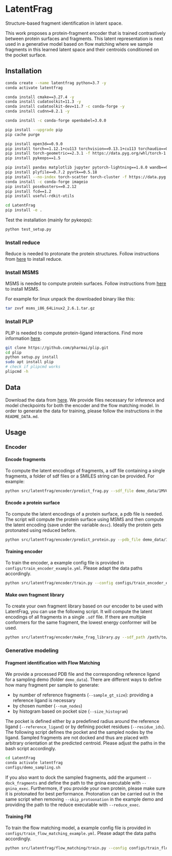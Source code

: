 # LatentFrag

Structure-based fragment identification in latent space.

This work proposes a protein-fragment encoder that is trained contrastively between protein surfaces and fragments. This latent representation is next used in a generative model based on flow matching where we sample fragments in this learned latent space and their centroids conditioned on the pocket surface.

## Installation

```bash
conda create --name latentfrag python=3.7 -y
conda activate latentfrag

conda install cmake==3.27.4 -y
conda install cudatoolkit=11.3 -y
conda install cudatoolkit-dev=11.7 -c conda-forge -y
conda install cudnn=8.2.1 -y

conda install -c conda-forge openbabel=3.0.0

pip install --upgrade pip
pip cache purge

pip install open3d==0.9.0
pip install torch==1.12.1+cu113 torchvision==0.13.1+cu113 torchaudio==0.12.1 --extra-index-url https://download.pytorch.org/whl/cu113
pip install torch-geometric==2.3.1 -f https://data.pyg.org/whl/torch-1.12.1+cu113.html
pip install pykeops==1.5

pip install pandas matplotlib jupyter pytorch-lightning==1.8.0 wandb==0.13.4 rdkit-pypi==2022.9.5 biopython==1.78 pdb-tools==2.5.0 ProDy==2.4.0
pip install plyfile==0.7.2 pyvtk==0.5.18
pip install --no-index torch-scatter torch-cluster -f https://data.pyg.org/whl/torch-1.12.1+cu113.html
conda install -c conda-forge imageio
pip install posebusters==0.2.12
pip install fcd==1.2
pip install useful-rdkit-utils

cd LatentFrag
pip install -e .
```

Test the installation (mainly for pykeops):

```bash
python test_setup.py
```

### Install reduce

Reduce is needed to protonate the protein structures. Follow instructions from [here](https://github.com/rlabduke/reduce) to install reduce.

### Install MSMS

MSMS is needed to compute protein surfaces. Follow instructions from [here](https://ccsb.scripps.edu/msms/downloads/) to install MSMS.

For example for linux unpack the downloaded binary like this:

```bash
tar zxvf msms_i86_64Linux2_2.6.1.tar.gz
```

### Install PLIP

PLIP is needed to compute protein-ligand interactions. Find more information [here](https://plip-tool.biotec.tu-dresden.de/plip-web/plip/index).

```bash
git clone https://github.com/pharmai/plip.git
cd plip
python setup.py install
sudo apt install plip
# check if plipcmd works
plipcmd -h
```

## Data

Download the data from [here](https://figshare.com/s/c28e5d7f9d318305614e). We provide files necessary for inference and model checkpoints for both the encoder and the flow matching model. In order to generate the data for training, please follow the instructions in the `README_DATA.md`.

## Usage

### Encoder

#### Encode fragments

To compute the latent encodings of fragments, a sdf file containing a single fragments, a folder of sdf files or a SMILES string can be provided. For example:

```bash
python src/latentfrag/encoder/predict_frag.py --sdf_file demo_data/1MVC_BM6.sdf --checkpoint /path/to/encoder.ckpt --out_dir /path/to/out_dir
```

#### Encode a protein surface

To compute the latent encodings of a protein surface, a pdb file is needed. The script will compute the protein surface using MSMS and then compute the latent encoding (save under the variable `desc`). Ideally the protein gets protonated using reduced before.

```bash
python src/latentfrag/encoder/predict_protein.py --pdb_file demo_data/1MVC_A.pdb --checkpoint /path/to/encoder.ckpt --out_dir /path/to/out_dir --msms_bin /path/to/msms.x86_64Linux2.2.6.1
```

#### Training encoder

To train the encoder, a example config file is provided in `configs/train_encoder_example.yml`. Please adapt the data paths accordingly.

```bash
python src/latentfrag/encoder/train.py --config configs/train_encoder_example.yml
```

#### Make own fragment library
To create your own fragment library based on our encoder to be used with LatentFrag, you can use the following script. It will compute the latent encodings of all fragments in a single `.sdf` file. If there are multiple conformers for the same fragment, the lowest energy conformer will be used.

```bash
python src/latentfrag/encoder/make_frag_library.py --sdf_path /path/to/your_fragments.sdf --ckpt /path/to/encoder.ckpt --out /path/to/out_dir
```

### Generative modeling

#### Fragment identification with Flow Matching

We provide a processed PDB file and the corresponding reference ligand for a sampling demo (folder `demo_data`). There are different ways to define how many fragment per sample to generate:

- by number of reference fragments (`--sample_gt_size`): providing a reference ligand is necessary
- by chosen number (`--num_nodes`)
- by histogram based on pocket size (`--size_histogram`)

The pocket is defined either by a predefined radius around the reference ligand (`--reference_ligand`) or by defining pocket residues (`--residue_ids`). The following script defines the pocket and the sampled nodes by the ligand. Sampled fragments are not docked and thus are placed with arbitrary orientation at the predicted centroid. Please adjust the paths in the bash script accordingly.

```bash
cd LatentFrag
conda activate latentfrag
configs/demo_sampling.sh
```

If you also want to dock the sampled fragments, add the argument `--dock_fragments` and define the path to the gnina executable with `--gnina_exec`. Furthermore, if you provide your own protein, please make sure it is protonated for best performance. Protonation can be carried out in the same script when removing `--skip_protoonation` in the example demo and providing the path to the reduce executable with `--reduce_exec`.

#### Training FM

To train the flow matching model, a example config file is provided in `configs/train_flow_matching_example.yml`. Please adapt the data paths accordingly.

```bash
python src/latentfrag/flow_matching/train.py --config configs/train_flow_matching_example.yml
```
